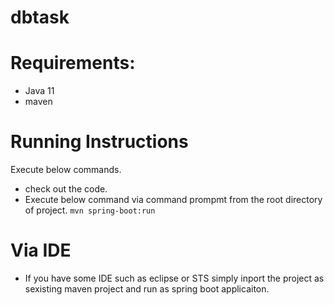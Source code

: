 # dbtask

# Requirements:
* Java 11
* maven

# Running Instructions
Execute below commands.

* check out the code.
* Execute below command via command prompmt from the root directory of project.
`mvn spring-boot:run `
# Via IDE
* If you have some IDE such as eclipse or STS simply inport the project as sexisting maven project and run as spring boot applicaiton.